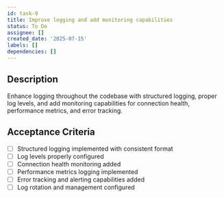 ```yaml
---
id: task-9
title: Improve logging and add monitoring capabilities
status: To Do
assignee: []
created_date: '2025-07-15'
labels: []
dependencies: []
---
```


## Description

Enhance logging throughout the codebase with structured logging, proper log levels, and add monitoring capabilities for connection health, performance metrics, and error tracking.

## Acceptance Criteria

- [ ] Structured logging implemented with consistent format
- [ ] Log levels properly configured
- [ ] Connection health monitoring added
- [ ] Performance metrics logging implemented
- [ ] Error tracking and alerting capabilities added
- [ ] Log rotation and management configured
